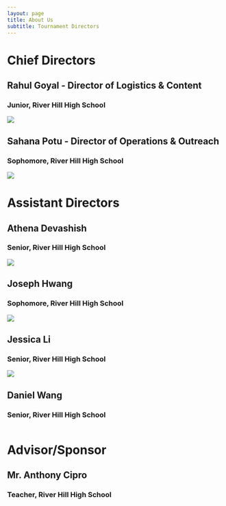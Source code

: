 ```yaml
---
layout: page
title: About Us
subtitle: Tournament Directors
---
```

# Chief Directors
## Rahul Goyal - Director of Logistics & Content
### Junior, River Hill High School
![](https://cdn.discordapp.com/attachments/516827337812082688/1172741887849930853/IMG_1375.png?ex=65d9647e&is=65c6ef7e&hm=6fbbf4da02f352f6dcb7be5ca942f457101d790849d7adcb6664e4349f0ea12f&)


## Sahana Potu - Director of Operations & Outreach
### Sophomore, River Hill High School
![](https://cdn.discordapp.com/attachments/957467783057248286/1172742659815780443/20230204_1654212.jpg?ex=65d96536&is=65c6f036&hm=75bcc9b5cb3d5bd22086410137aa78e50f1ccd87d521ebffff600638480faffa&)


# Assistant Directors
## Athena Devashish
### Senior, River Hill High School
![](https://cdn.discordapp.com/attachments/957467783057248286/1172739977868738610/IMG_59932.jpg?ex=65d962b7&is=65c6edb7&hm=e4fdc06e8625361f8eb1071ec3596c2ecc1f106d1147ea45908acb8af34e5b99&)


## Joseph Hwang
### Sophomore, River Hill High School
![](https://cdn.discordapp.com/attachments/516827337812082688/1172742978880684054/IMG_5435.png?ex=65d96582&is=65c6f082&hm=50fa6f776448716cb1b971933eb81ef72e7670d6cce3e673226a67e9755f00fb&)


## Jessica Li
### Senior, River Hill High School
![](https://cdn.discordapp.com/attachments/741332747515199579/1206351460875374592/Screenshot_2024-02-11_at_4.29.27_PM.png?ex=65dbb159&is=65c93c59&hm=c9ad24f546d1efa5059ecfaae644b8631c647cd09c4fa31e5385fb8d1fab5280&)


## Daniel Wang
### Senior, River Hill High School
![]()


# Advisor/Sponsor
## Mr. Anthony Cipro
### Teacher, River Hill High School
